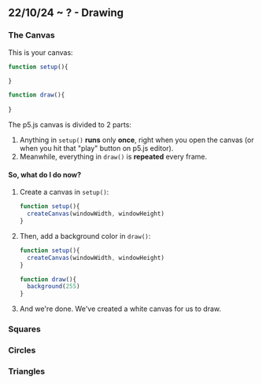 ## 22/10/24 ~ ? - Drawing

### The Canvas

This is your canvas:
```js
function setup(){

}

function draw(){
  
}
```

The p5.js canvas is divided to 2 parts:

1. Anything in `setup()` **runs** only **once**, right when you open the canvas (or when you hit that "play" button on p5.js editor).
2. Meanwhile, everything in `draw()` is **repeated** every frame.

#### So, what do I do now?

1. Create a canvas in `setup()`:

   ```js
   function setup(){
     createCanvas(windowWidth, windowHeight)
   }
   ```
   
2. Then, add a background color in `draw()`:

   ```js
   function setup(){
     createCanvas(windowWidth, windowHeight)
   }

   function draw(){
     background(255)
   }
   ```
3. And we're done. We've created a white canvas for us to draw.


### Squares

### Circles

### Triangles
